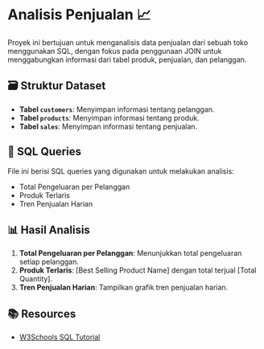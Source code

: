 # Analisis Penjualan 📈

Proyek ini bertujuan untuk menganalisis data penjualan dari sebuah toko menggunakan SQL, dengan fokus pada penggunaan JOIN untuk menggabungkan informasi dari tabel produk, penjualan, dan pelanggan.

## 🗃️ Struktur Dataset
- **Tabel `customers`**: Menyimpan informasi tentang pelanggan.
- **Tabel `products`**: Menyimpan informasi tentang produk.
- **Tabel `sales`**: Menyimpan informasi tentang penjualan.

## 📝 SQL Queries
File ini berisi SQL queries yang digunakan untuk melakukan analisis:
- Total Pengeluaran per Pelanggan
- Produk Terlaris
- Tren Penjualan Harian

## 📊 Hasil Analisis
1. **Total Pengeluaran per Pelanggan**: Menunjukkan total pengeluaran setiap pelanggan.
2. **Produk Terlaris**: [Best Selling Product Name] dengan total terjual [Total Quantity].
3. **Tren Penjualan Harian**: Tampilkan grafik tren penjualan harian.

## 📚 Resources
- [W3Schools SQL Tutorial](https://www.w3schools.com/sql/)
